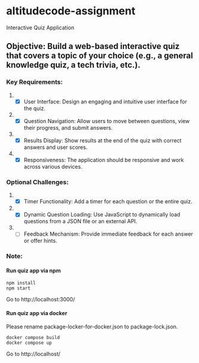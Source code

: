 # altitudecode-assignment
Interactive Quiz Application
## Objective: Build a web-based interactive quiz that covers a topic of your choice (e.g., a general knowledge quiz, a tech trivia, etc.).
### Key Requirements:
1.  * [x] User Interface: Design an engaging and intuitive user interface for the quiz.
2.	* [x] Question Navigation: Allow users to move between questions, view their progress, and submit answers.
3.	* [x] Results Display: Show results at the end of the quiz with correct answers and user scores.
4.	* [x] Responsiveness: The application should be responsive and work across various devices.
### Optional Challenges:
1.	* [x] Timer Functionality: Add a timer for each question or the entire quiz.
2.	* [x] Dynamic Question Loading: Use JavaScript to dynamically load questions from a JSON file or an external API.
3.	* [ ] Feedback Mechanism: Provide immediate feedback for each answer or offer hints.
### Note:
#### Run quiz app via npm
```
npm install
npm start
```
Go to http://localhost:3000/
#### Run quiz app via docker
Please rename package-locker-for-docker.json to package-lock.json.
```
docker compose build
docker compose up
```
Go to http://localhost/
